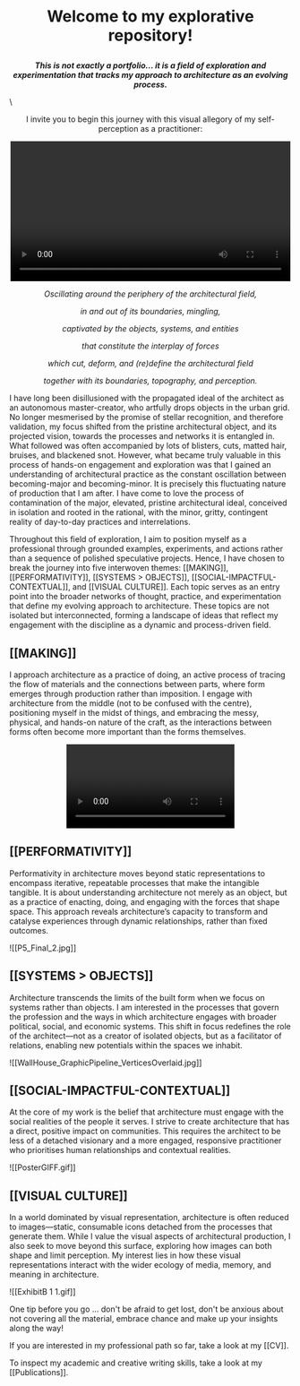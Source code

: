  # <p align=center> Welcome to my explorative repository!</p>
 ***<p align=center text-align: justify>This is not exactly a portfolio... it is a field of exploration and experimentation that tracks my approach to architecture as an evolving process. </p>*** 
\
<p align=center> I invite you to begin this journey with this visual allegory of my self-perception as a practitioner: </p>

<div style="text-align: center;">
    <video src="IntroClip_Annotated.mp4" controls style="max-width: 500px; width: 100%; height: auto;">
    </video>
</div>

<!-- <div style="text-align: center;">
    <img src="path/to/your/image.jpg" style="max-width: 500px; width: 100%; height: auto;" alt="Your Image Description">
</div>
 -->


*<p align=center >Oscillating around the periphery of the architectural field, <p>*
*<p align=center>in and out of its boundaries, mingling,<p>*
*<p align=center> captivated by the objects, systems, and entities <p>*
*<p align=center> that constitute the interplay of forces <p>*
*<p align=center> which cut, deform, and (re)define the architectural field <p>*
*<p align= center>together with its boundaries, topography, and perception. </p>*

I have long been disillusioned with the propagated ideal of the architect as an autonomous master-creator, who artfully drops objects in the urban grid. No longer mesmerised by the promise of stellar recognition, and therefore validation, my focus shifted from the pristine architectural object, and its projected vision, towards the processes and networks it is entangled in. What followed was often accompanied by lots of blisters, cuts, matted hair, bruises, and blackened snot. However, what became truly valuable in this process of hands-on engagement and exploration was that I gained an understanding of architectural practice as the constant oscillation between becoming-major and becoming-minor. It is precisely this fluctuating nature of production that I am after. I have come to love the process of contamination of the major, elevated, pristine architectural ideal, conceived in isolation and rooted in the rational, with the minor, gritty, contingent reality of day-to-day practices and interrelations. 

Throughout this field of exploration, I aim to position myself as a professional through grounded examples, experiments, and actions rather than a sequence of polished speculative projects. Hence, I have chosen to break the journey into five interwoven themes: [[MAKING]], [[PERFORMATIVITY]], [[SYSTEMS > OBJECTS]], [[SOCIAL-IMPACTFUL-CONTEXTUAL]], and [[VISUAL CULTURE]]. Each topic serves as an entry point into the broader networks of thought, practice, and experimentation that define my evolving approach to architecture. These topics are not isolated but interconnected, forming a landscape of ideas that reflect my engagement with the discipline as a dynamic and process-driven field.


## [[MAKING]]
I approach architecture as a practice of doing, an active process of tracing the flow of materials and the connections between parts, where form emerges through production rather than imposition. I engage with architecture from the middle (not to be confused with the centre), positioning myself in the midst of things, and embracing the messy, physical, and hands-on nature of the craft, as the interactions between forms often become more important than the forms themselves.

<div style="text-align: center;">
    <video src="201688fd819a4fbb9b67fabef9908048 1.mov" controls style="max-width: 300px; width: 100%; height: auto;">
    </video>
</div>

## [[PERFORMATIVITY]]
Performativity in architecture moves beyond static representations to encompass iterative, repeatable processes that make the intangible tangible. It is about understanding architecture not merely as an object, but as a practice of enacting, doing, and engaging with the forces that shape space. This approach reveals architecture’s capacity to transform and catalyse experiences through dynamic relationships, rather than fixed outcomes.

![[P5_Final_2.jpg]]

## [[SYSTEMS > OBJECTS]]
Architecture transcends the limits of the built form when we focus on systems rather than objects. I am interested in the processes that govern the profession and the ways in which architecture engages with broader political, social, and economic systems. This shift in focus redefines the role of the architect—not as a creator of isolated objects, but as a facilitator of relations, enabling new potentials within the spaces we inhabit.

![[WallHouse_GraphicPipeline_VerticesOverlaid.jpg]]

## [[SOCIAL-IMPACTFUL-CONTEXTUAL]]
At the core of my work is the belief that architecture must engage with the social realities of the people it serves. I strive to create architecture that has a direct, positive impact on communities. This requires the architect to be less of a detached visionary and a more engaged, responsive practitioner who prioritises human relationships and contextual realities.

![[PosterGIFF.gif]]

## [[VISUAL CULTURE]]
In a world dominated by visual representation, architecture is often reduced to images—static, consumable icons detached from the processes that generate them. While I value the visual aspects of architectural production, I also seek to move beyond this surface, exploring how images can both shape and limit perception. My interest lies in how these visual representations interact with the wider ecology of media, memory, and meaning in architecture. 

![[ExhibitB 1 1.gif]]

One tip before you go ... don't be afraid to get lost, don't be anxious about not covering all the material, embrace chance and make up your insights along the way! 

If you are interested in my professional path so far, take a look at my [[CV]].  

To inspect my academic and creative writing skills, take a look at my [[Publications]]. 